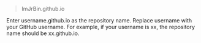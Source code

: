 >ImJrBin.github.io

Enter username.github.io as the repository name. Replace username with your GitHub username.
For example, if your username is xx, the repository name should be xx.github.io.
